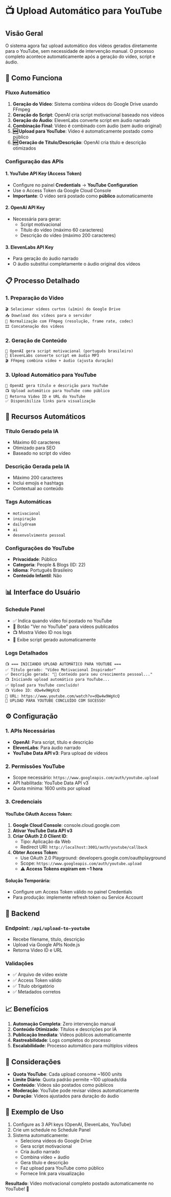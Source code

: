 # 📺 Upload Automático para YouTube

## Visão Geral

O sistema agora faz upload automático dos vídeos gerados diretamente para o YouTube, sem necessidade de intervenção manual. O processo completo acontece automaticamente após a geração do vídeo, script e áudio.

## 🚀 Como Funciona

### Fluxo Automático
1. **Geração do Vídeo**: Sistema combina vídeos do Google Drive usando FFmpeg
2. **Geração do Script**: OpenAI cria script motivacional baseado nos vídeos
3. **Geração do Áudio**: ElevenLabs converte script em áudio narrado
4. **Combinação Final**: Vídeo é combinado com áudio (sem áudio original)
5. **🆕 Upload para YouTube**: Vídeo é automaticamente postado como público
6. **🆕 Geração de Título/Descrição**: OpenAI cria título e descrição otimizados

### Configuração das APIs

#### 1. YouTube API Key (Access Token)
- Configure no painel **Credentials** → **YouTube Configuration**
- Use o Access Token da Google Cloud Console
- **Importante**: O vídeo será postado como **público** automaticamente

#### 2. OpenAI API Key
- Necessária para gerar:
  - Script motivacional
  - Título do vídeo (máximo 60 caracteres)
  - Descrição do vídeo (máximo 200 caracteres)

#### 3. ElevenLabs API Key
- Para geração do áudio narrado
- O áudio substitui completamente o áudio original dos vídeos

## 📋 Processo Detalhado

### 1. Preparação do Vídeo
```
🎬 Selecionar vídeos curtos (≤1min) do Google Drive
📥 Download dos vídeos para o servidor
🔧 Normalização com FFmpeg (resolução, frame rate, codec)
🎞️ Concatenação dos vídeos
```

### 2. Geração de Conteúdo
```
🤖 OpenAI gera script motivacional (português brasileiro)
🎤 ElevenLabs converte script em áudio MP3
🎬 FFmpeg combina vídeo + áudio (ajusta duração)
```

### 3. Upload Automático para YouTube
```
📝 OpenAI gera título e descrição para YouTube
📺 Upload automático para YouTube como público
🔗 Retorna Video ID e URL do YouTube
✅ Disponibiliza links para visualização
```

## 🎯 Recursos Automáticos

### Título Gerado pela IA
- Máximo 60 caracteres
- Otimizado para SEO
- Baseado no script do vídeo

### Descrição Gerada pela IA
- Máximo 200 caracteres
- Inclui emojis e hashtags
- Contextual ao conteúdo

### Tags Automáticas
- `motivacional`
- `inspiração`
- `dailydream`
- `ai`
- `desenvolvimento pessoal`

### Configurações do YouTube
- **Privacidade**: Público
- **Categoria**: People & Blogs (ID: 22)
- **Idioma**: Português Brasileiro
- **Conteúdo Infantil**: Não

## 📊 Interface do Usuário

### Schedule Panel
- ✅ Indica quando vídeo foi postado no YouTube
- 🔗 Botão "Ver no YouTube" para vídeos publicados
- 📺 Mostra Video ID nos logs
- 📝 Exibe script gerado automaticamente

### Logs Detalhados
```
📺 === INICIANDO UPLOAD AUTOMÁTICO PARA YOUTUBE ===
✅ Título gerado: "Vídeo Motivacional Inspirador"
✅ Descrição gerada: "🌟 Conteúdo para seu crescimento pessoal..."
📺 Iniciando upload automático para YouTube...
✅ Upload para YouTube concluído!
📺 Video ID: dQw4w9WgXcQ
🔗 URL: https://www.youtube.com/watch?v=dQw4w9WgXcQ
🎉 UPLOAD PARA YOUTUBE CONCLUÍDO COM SUCESSO!
```

## ⚙️ Configuração

### 1. APIs Necessárias
- **OpenAI**: Para script, título e descrição
- **ElevenLabs**: Para áudio narrado
- **YouTube Data API v3**: Para upload de vídeos

### 2. Permissões YouTube
- Scope necessário: `https://www.googleapis.com/auth/youtube.upload`
- API habilitada: YouTube Data API v3
- Quota mínima: 1600 units por upload

### 3. Credenciais

#### YouTube OAuth Access Token:
1. **Google Cloud Console**: console.cloud.google.com
2. **Ativar YouTube Data API v3**
3. **Criar OAuth 2.0 Client ID**:
   - Tipo: Aplicação da Web
   - Redirect URI: `http://localhost:3001/auth/youtube/callback`
4. **Obter Access Token**:
   - Use OAuth 2.0 Playground: developers.google.com/oauthplayground
   - Scope: `https://www.googleapis.com/auth/youtube.upload`
   - **⚠️ Access Tokens expiram em ~1 hora**

#### Solução Temporária:
- Configure um Access Token válido no painel Credentials
- Para produção: implemente refresh token ou Service Account

## 🔧 Backend

### Endpoint: `/api/upload-to-youtube`
- Recebe filename, título, descrição
- Upload via Google APIs Node.js
- Retorna Video ID e URL

### Validações
- ✅ Arquivo de vídeo existe
- ✅ Access Token válido
- ✅ Título obrigatório
- ✅ Metadados corretos

## 📈 Benefícios

1. **Automação Completa**: Zero intervenção manual
2. **Conteúdo Otimizado**: Títulos e descrições por IA
3. **Publicação Imediata**: Vídeos públicos automaticamente
4. **Rastreabilidade**: Logs completos do processo
5. **Escalabilidade**: Processo automático para múltiplos vídeos

## 🚨 Considerações

- **Quota YouTube**: Cada upload consome ~1600 units
- **Limite Diário**: Quota padrão permite ~100 uploads/dia
- **Conteúdo**: Vídeos são postados como públicos
- **Moderação**: YouTube pode revisar vídeos automaticamente
- **Duração**: Vídeos ajustados para duração do áudio

## 🎪 Exemplo de Uso

1. Configure as 3 API keys (OpenAI, ElevenLabs, YouTube)
2. Crie um schedule no Schedule Panel
3. Sistema automaticamente:
   - Seleciona vídeos do Google Drive
   - Gera script motivacional
   - Cria áudio narrado
   - Combina vídeo + áudio
   - Gera título e descrição
   - Faz upload para YouTube como público
   - Fornece link para visualização

**Resultado**: Vídeo motivacional completo postado automaticamente no YouTube! 🎉
